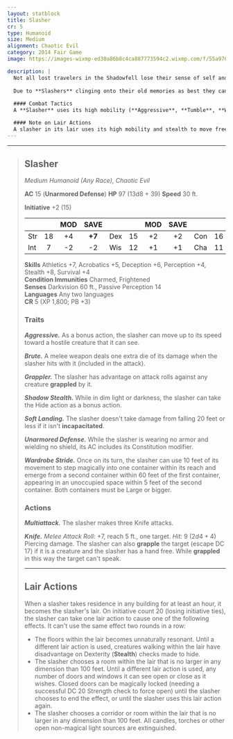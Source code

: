 ```yaml
---
layout: statblock
title: Slasher
cr: 5
type: Humanoid
size: Medium
alignment: Chaotic Evil
category: 2014 Fair Game
image: https://images-wixmp-ed30a86b8c4ca887773594c2.wixmp.com/f/55a976ff-7886-4ea3-85e6-4c54897e34be/d5kqm8o-77b72293-ad96-46d4-b986-f1f9c031d6e7.png/v1/fill/w_1172,h_682,q_70,strp/killer_by_byzwa_dher_d5kqm8o-pre.jpg?token=eyJ0eXAiOiJKV1QiLCJhbGciOiJIUzI1NiJ9.eyJzdWIiOiJ1cm46YXBwOjdlMGQxODg5ODIyNjQzNzNhNWYwZDQxNWVhMGQyNmUwIiwiaXNzIjoidXJuOmFwcDo3ZTBkMTg4OTgyMjY0MzczYTVmMGQ0MTVlYTBkMjZlMCIsIm9iaiI6W1t7ImhlaWdodCI6Ijw9MTc0NSIsInBhdGgiOiJcL2ZcLzU1YTk3NmZmLTc4ODYtNGVhMy04NWU2LTRjNTQ4OTdlMzRiZVwvZDVrcW04by03N2I3MjI5My1hZDk2LTQ2ZDQtYjk4Ni1mMWY5YzAzMWQ2ZTcucG5nIiwid2lkdGgiOiI8PTMwMDAifV1dLCJhdWQiOlsidXJuOnNlcnZpY2U6aW1hZ2Uub3BlcmF0aW9ucyJdfQ.NjqDJ95VbpnSW9e877K22X2YpjF9dyXZ9L9cDxQc8NU

description: |
  Not all lost travelers in the Shadowfell lose their sense of self and transform into Skulks. Some manage to keep a sliver of their original self, though with a fractured mind. If they somehow manage to survive the unforgiving lands and find a way back to the Material Plane, they are changed both physically and mentally. All aspects of their old personality are lost, creating a void they wish to fill through whatever means necessary.
  
  Due to **Slashers** clinging onto their old memories as best they can, they first try to return home to regain some normalcy. After some time, they get unnerved by the small details of their life and find their family can no longer be found. They then move onto the next town, hoping to fill the nothingness that can't be filled.
  
  #### Combat Tactics
  A **Slasher** uses its high mobility (**Aggressive**, **Tumble**, **Wardrobe Stride**) and stealth (**Shadow Stealth**) to move freely throughout its lair, often ambushing victims. It excels at close-quarters combat, using its **Knife** to first **grapple** a victim, then leveraging its **Grappler** and **Brute** traits to quickly attack and slay the helpless target.

  #### Note on Lair Actions
  A slasher in its lair uses its high mobility and stealth to move freely throughout its lair, supplemented with its **Shadow Stealth**, **Wardrobe Stride**, and **Lair Actions**. It will seek to ambush its victims, such as using its Knife to grapple members of a split party, attacking and slaying its victim without giving them so much as a chance to scream for help.
---
```


___
> ## Slasher
> *Medium Humanoid (Any Race), Chaotic Evil*
> 
> **AC** 15 (**Unarmored Defense**) **HP** 97 (13d8 + 39) **Speed** 30 ft.
> 
> **Initiative** +2 (15)
>
> | | | MOD | SAVE | | | MOD | SAVE | | | MOD | SAVE |
> |:--|:-:|:----:|:----:|:--|:-:|:----:|:----:|:--|:-:|:----:|:----:|
> |Str| 18| +4 | **+7** |Dex| 15| +2 | +2 |Con| 16| +3 | **+6** |
> |Int| 7| -2 | -2 |Wis| 12| +1 | +1 |Cha| 11| +0 | +0 |
>
> **Skills** Athletics +7, Acrobatics +5, Deception +6, Perception +4, Stealth +8, Survival +4  
> **Condition Immunities** Charmed, Frightened  
> **Senses** Darkvision 60 ft., Passive Perception 14  
> **Languages** Any two languages  
> **CR** 5 (XP 1,800; PB +3)
>
> ### Traits
>
> ***Aggressive.*** As a bonus action, the slasher can move up to its speed toward a hostile creature that it can see.
>
> ***Brute.*** A melee weapon deals one extra die of its damage when the slasher hits with it (included in the attack).
>
> ***Grappler.*** The slasher has advantage on attack rolls against any creature **grappled** by it.
>
> ***Shadow Stealth.*** While in dim light or darkness, the slasher can take the Hide action as a bonus action.
>
> ***Soft Landing.*** The slasher doesn't take damage from falling 20 feet or less if it isn't **incapacitated**.
>
> ***Unarmored Defense.*** While the slasher is wearing no armor and wielding no shield, its AC includes its Constitution modifier.
>
> ***Wardrobe Stride.*** Once on its turn, the slasher can use 10 feet of its movement to step magically into one container within its reach and emerge from a second container within 60 feet of the first container, appearing in an unoccupied space within 5 feet of the second container. Both containers must be Large or bigger.
>
> ### Actions
>
> ***Multiattack.*** The slasher makes three Knife attacks.
>
> ***Knife.*** *Melee Attack Roll:* +7, reach 5 ft., one target. *Hit:* 9 ($2d4 + 4$) Piercing damage. The slasher can also **grapple** the target (escape DC 17) if it is a creature and the slasher has a hand free. While **grappled** in this way the target can't speak.
>
> ---
> ## Lair Actions
>
> When a slasher takes residence in any building for at least an hour, it becomes the slasher's lair. On initiative count 20 (losing initiative ties), the slasher can take one lair action to cause one of the following effects. It can't use the same effect two rounds in a row:
>
> * The floors within the lair becomes unnaturally resonant. Until a different lair action is used, creatures walking within the lair have disadvantage on Dexterity (**Stealth**) checks made to hide.
> * The slasher chooses a room within the lair that is no larger in any dimension than 100 feet. Until a different lair action is used, any number of doors and windows it can see open or close as it wishes. Closed doors can be magically locked (needing a successful DC 20 Strength check to force open) until the slasher chooses to end the effect, or until the slasher uses this lair action again.
> * The slasher chooses a corridor or room within the lair that is no larger in any dimension than 100 feet. All candles, torches or other open non-magical light sources are extinguished.